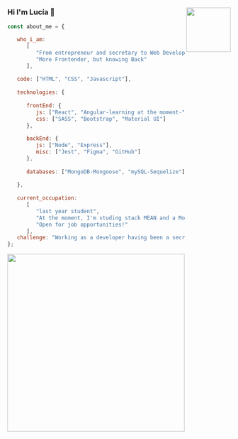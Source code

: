### Hi I'm Lucía 👋 <img src="https://user-images.githubusercontent.com/74728521/134806624-22a8c86a-b672-4268-a831-007ea113c781.jpg" width="100" heigth="100" align="right"/>


```javascript
const about_me = {

   who_i_am: 
      [
         "From entrepreneur and secretary to Web Developer", 
         "More Frontender, but knowing Back"
      ],
      
   code: ["HTML", "CSS", "Javascript"],
   
   technologies: {
   
      frontEnd: {
         js: ["React", "Angular-learning at the moment-"],
         css: ["SASS", "Bootstrap", "Material UI"]
      },
      
      backEnd: {
         js: ["Node", "Express"],
         misc: ["Jest", "Figma", "GitHub"]
      },
      
      databases: ["MongoDB-Mongoose", "mySQL-Sequelize"],
      
   },
   
   current_occupation: 
      [
         "last year student", 
         "At the moment, I'm studing stack MEAN and a MongoDB Certification", 
         "Open for job opportunities!"
      ],
   challenge: "Working as a developer having been a secretary. Welcome al IT World!!",
};
```

<img src="https://github-readme-stats.vercel.app/api?username=l0g0l&show_icons=true&theme=radical" align="rigth" width="400" heigth="150" />









<!--
**l0g0l/l0g0l** is a ✨ _special_ ✨ repository because its `README.md` (this file) appears on your GitHub profile.

Here are some ideas to get you started:

- 🔭 I’m currently working on ...
- 🌱 I’m currently learning ...
- 👯 I’m looking to collaborate on ...
- 🤔 I’m looking for help with ...
- 💬 Ask me about ...
- 📫 How to reach me: ...
- 😄 Pronouns: ...
- ⚡ Fun fact: ...
-->
